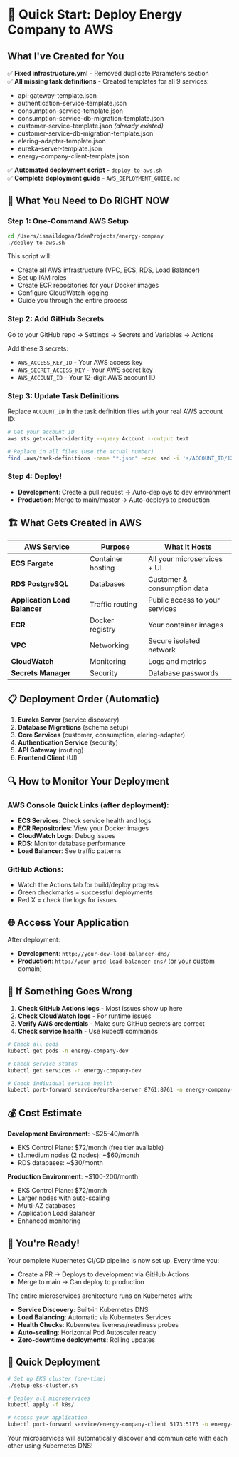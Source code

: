 # 🚀 Quick Start: Deploy Energy Company to AWS

## What I've Created for You

✅ **Fixed infrastructure.yml** - Removed duplicate Parameters section  
✅ **All missing task definitions** - Created templates for all 9 services:
- api-gateway-template.json
- authentication-service-template.json  
- consumption-service-template.json
- consumption-service-db-migration-template.json
- customer-service-template.json *(already existed)*
- customer-service-db-migration-template.json
- elering-adapter-template.json
- eureka-server-template.json
- energy-company-client-template.json

✅ **Automated deployment script** - `deploy-to-aws.sh`  
✅ **Complete deployment guide** - `AWS_DEPLOYMENT_GUIDE.md`

## 🎯 What You Need to Do RIGHT NOW

### Step 1: One-Command AWS Setup
```bash
cd /Users/ismaildogan/IdeaProjects/energy-company
./deploy-to-aws.sh
```
This script will:
- Create all AWS infrastructure (VPC, ECS, RDS, Load Balancer)
- Set up IAM roles
- Create ECR repositories for your Docker images
- Configure CloudWatch logging
- Guide you through the entire process

### Step 2: Add GitHub Secrets
Go to your GitHub repo → Settings → Secrets and Variables → Actions

Add these 3 secrets:
- `AWS_ACCESS_KEY_ID` - Your AWS access key
- `AWS_SECRET_ACCESS_KEY` - Your AWS secret key  
- `AWS_ACCOUNT_ID` - Your 12-digit AWS account ID

### Step 3: Update Task Definitions
Replace `ACCOUNT_ID` in the task definition files with your real AWS account ID:
```bash
# Get your account ID
aws sts get-caller-identity --query Account --output text

# Replace in all files (use the actual number)
find .aws/task-definitions -name "*.json" -exec sed -i 's/ACCOUNT_ID/123456789012/g' {} \;
```

### Step 4: Deploy!
- **Development**: Create a pull request → Auto-deploys to dev environment
- **Production**: Merge to main/master → Auto-deploys to production

## 🏗️ What Gets Created in AWS

| AWS Service | Purpose | What It Hosts |
|-------------|---------|---------------|
| **ECS Fargate** | Container hosting | All your microservices + UI |
| **RDS PostgreSQL** | Databases | Customer & consumption data |
| **Application Load Balancer** | Traffic routing | Public access to your services |
| **ECR** | Docker registry | Your container images |
| **VPC** | Networking | Secure isolated network |
| **CloudWatch** | Monitoring | Logs and metrics |
| **Secrets Manager** | Security | Database passwords |

## 📋 Deployment Order (Automatic)

1. **Eureka Server** (service discovery)
2. **Database Migrations** (schema setup)
3. **Core Services** (customer, consumption, elering-adapter)
4. **Authentication Service** (security)
5. **API Gateway** (routing)
6. **Frontend Client** (UI)

## 🔍 How to Monitor Your Deployment

### AWS Console Quick Links (after deployment):
- **ECS Services**: Check service health and logs
- **ECR Repositories**: View your Docker images  
- **CloudWatch Logs**: Debug issues
- **RDS**: Monitor database performance
- **Load Balancer**: See traffic patterns

### GitHub Actions:
- Watch the Actions tab for build/deploy progress
- Green checkmarks = successful deployments
- Red X = check the logs for issues

## 🌐 Access Your Application

After deployment:
- **Development**: `http://your-dev-load-balancer-dns/`
- **Production**: `http://your-prod-load-balancer-dns/` (or your custom domain)

## 🚨 If Something Goes Wrong

1. **Check GitHub Actions logs** - Most issues show up here
2. **Check CloudWatch logs** - For runtime issues
3. **Verify AWS credentials** - Make sure GitHub secrets are correct
4. **Check service health** - Use kubectl commands

```bash
# Check all pods
kubectl get pods -n energy-company-dev

# Check service status  
kubectl get services -n energy-company-dev

# Check individual service health
kubectl port-forward service/eureka-server 8761:8761 -n energy-company-dev
```

## 💰 Cost Estimate

**Development Environment**: ~$25-40/month
- EKS Control Plane: $72/month (free tier available)
- t3.medium nodes (2 nodes): ~$60/month
- RDS databases: ~$30/month

**Production Environment**: ~$100-200/month  
- EKS Control Plane: $72/month
- Larger nodes with auto-scaling
- Multi-AZ databases
- Application Load Balancer
- Enhanced monitoring

## 🎉 You're Ready!

Your complete Kubernetes CI/CD pipeline is now set up. Every time you:
- Create a PR → Deploys to development via GitHub Actions
- Merge to main → Can deploy to production

The entire microservices architecture runs on Kubernetes with:
- **Service Discovery**: Built-in Kubernetes DNS
- **Load Balancing**: Automatic via Kubernetes Services  
- **Health Checks**: Kubernetes liveness/readiness probes
- **Auto-scaling**: Horizontal Pod Autoscaler ready
- **Zero-downtime deployments**: Rolling updates

## 🚀 Quick Deployment

```bash
# Set up EKS cluster (one-time)
./setup-eks-cluster.sh

# Deploy all microservices
kubectl apply -f k8s/

# Access your application
kubectl port-forward service/energy-company-client 5173:5173 -n energy-company-dev
```

Your microservices will automatically discover and communicate with each other using Kubernetes DNS!
